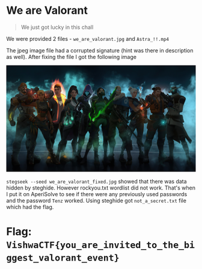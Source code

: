 # We are Valorant

> We just got lucky in this chall

We were provided 2 files - `we_are_valorant.jpg` and `Astra_!!.mp4`

The jpeg image file had a corrupted signature (hint was there in description as well). After fixing the file I got the following image

![fixed image](files/we_are_valorant_fixed.jpg)

`stegseek --seed we_are_valorant_fixed.jpg` showed that there was data hidden by steghide. However rockyou.txt wordlist did not work. That's when I put it on AperiSolve to see if there were any previously used passwords and the password `Tenz` worked. Using steghide got `not_a_secret.txt` file which had the flag.

# Flag: `VishwaCTF{you_are_invited_to_the_biggest_valorant_event}`
